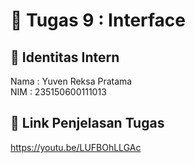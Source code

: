 # 📁 Tugas 9 : Interface

## 👤 Identitas Intern
Nama : Yuven Reksa Pratama    
NIM  : 235150600111013

## 🔗 Link Penjelasan Tugas

https://youtu.be/LUFBOhLLGAc

